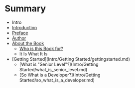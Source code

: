 # Summary

* Intro
* [Introduction](README.md)
* [Preface](Intro/preface.md)
* [Author](Intro/author.md)
* [About the Book](Intro/About/about_the_book.md)
   * [Who is this Book for?](Intro/About/who_is_this_book_for.md)
   * It Is What It Is
* [Getting Started](Intro/Getting Started/gettingstarted.md)
   * [What is "Senior Level"?](Intro/Getting Started/what_is_senior_level.md)
   * [So What is a Developer?](Intro/Getting Started/so_what_is_a_developer.md)

